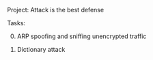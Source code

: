 Project: Attack is the best defense

Tasks:

0. ARP spoofing and sniffing unencrypted traffic

1. Dictionary attack
